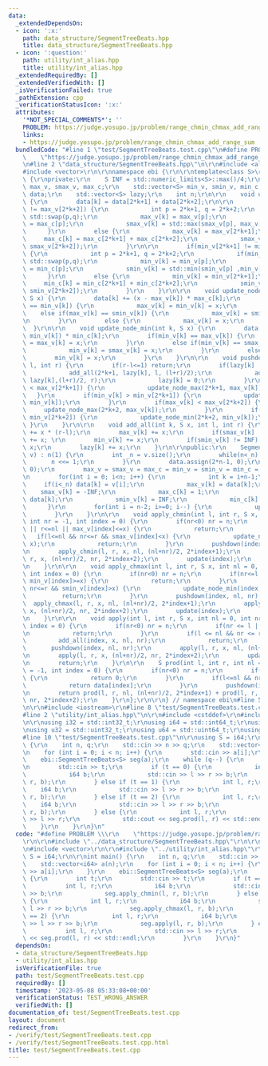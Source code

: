 ```yaml
---
data:
  _extendedDependsOn:
  - icon: ':x:'
    path: data_structure/SegmentTreeBeats.hpp
    title: data_structure/SegmentTreeBeats.hpp
  - icon: ':question:'
    path: utility/int_alias.hpp
    title: utility/int_alias.hpp
  _extendedRequiredBy: []
  _extendedVerifiedWith: []
  _isVerificationFailed: true
  _pathExtension: cpp
  _verificationStatusIcon: ':x:'
  attributes:
    '*NOT_SPECIAL_COMMENTS*': ''
    PROBLEM: https://judge.yosupo.jp/problem/range_chmin_chmax_add_range_sum
    links:
    - https://judge.yosupo.jp/problem/range_chmin_chmax_add_range_sum
  bundledCode: "#line 1 \"test/SegmentTreeBeats.test.cpp\"\n#define PROBLEM \\\r\n\
    \    \"https://judge.yosupo.jp/problem/range_chmin_chmax_add_range_sum\"\r\n\r\
    \n#line 2 \"data_structure/SegmentTreeBeats.hpp\"\n\r\n#include <algorithm>\r\n\
    #include <vector>\r\n\r\nnamespace ebi {\r\n\r\ntemplate<class S>\r\nstruct SegmentTreeBeats\
    \ {\r\nprivate:\r\n    S INF = std::numeric_limits<S>::max()/4;\r\n    std::vector<S>\
    \ max_v, smax_v, max_c;\r\n    std::vector<S> min_v, smin_v, min_c;\r\n    std::vector<S>\
    \ data;\r\n    std::vector<S> lazy;\r\n    int n;\r\n\r\n    void update(int k)\
    \ {\r\n        data[k] = data[2*k+1] + data[2*k+2];\r\n\r\n        if(max_v[2*k+1]\
    \ != max_v[2*k+2]) {\r\n            int p = 2*k+1, q = 2*k+2;\r\n            if(max_v[p]<max_v[q])\
    \ std::swap(p,q);\r\n            max_v[k] = max_v[p];\r\n            max_c[k]\
    \ = max_c[p];\r\n            smax_v[k] = std::max(smax_v[p], max_v[q]);\r\n  \
    \      }\r\n        else {\r\n            max_v[k] = max_v[2*k+1];\r\n       \
    \     max_c[k] = max_c[2*k+1] + max_c[2*k+2];\r\n            smax_v[k] = std::max(smax_v[2*k+1],\
    \ smax_v[2*k+2]);\r\n        }\r\n\r\n        if(min_v[2*k+1] != min_v[2*k+2])\
    \ {\r\n            int p = 2*k+1, q = 2*k+2;\r\n            if(min_v[p]>min_v[q])\
    \ std::swap(p,q);\r\n            min_v[k] = min_v[p];\r\n            min_c[k]\
    \ = min_c[p];\r\n            smin_v[k] = std::min(smin_v[p] ,min_v[q]);\r\n  \
    \      }\r\n        else {\r\n            min_v[k] = min_v[2*k+1];\r\n       \
    \     min_c[k] = min_c[2*k+1] + min_c[2*k+2];\r\n            smin_v[k] = std::min(smin_v[2*k+1],\
    \ smin_v[2*k+2]);\r\n        }\r\n    }\r\n\r\n    void update_node_max(int k,\
    \ S x) {\r\n        data[k] += (x - max_v[k]) * max_c[k];\r\n        if(max_v[k]\
    \ == min_v[k]) {\r\n            max_v[k] = min_v[k] = x;\r\n        }\r\n    \
    \    else if(max_v[k] == smin_v[k]) {\r\n            max_v[k] = smin_v[k] = x;\r\
    \n        }\r\n        else {\r\n            max_v[k] = x;\r\n        }\r\n  \
    \  }\r\n\r\n    void update_node_min(int k, S x) {\r\n        data[k] += (x -\
    \ min_v[k]) * min_c[k];\r\n        if(min_v[k] == max_v[k]) {\r\n            min_v[k]\
    \ = max_v[k] = x;\r\n        }\r\n        else if(min_v[k] == smax_v[k]) {\r\n\
    \            min_v[k] = smax_v[k] = x;\r\n        }\r\n        else {\r\n    \
    \        min_v[k] = x;\r\n        }\r\n    }\r\n\r\n    void pushdown(int k, int\
    \ l, int r) {\r\n        if(r-l<=1) return;\r\n        if(lazy[k] != 0) {\r\n\
    \            add_all(2*k+1, lazy[k], l, (l+r)/2);\r\n            add_all(2*k+2,\
    \ lazy[k],(l+r)/2, r);\r\n            lazy[k] = 0;\r\n        }\r\n        if(max_v[k]\
    \ < max_v[2*k+1]) {\r\n            update_node_max(2*k+1, max_v[k]);\r\n     \
    \   }\r\n        if(min_v[k] > min_v[2*k+1]) {\r\n            update_node_min(2*k+1,\
    \ min_v[k]);\r\n        }\r\n        if(max_v[k] < max_v[2*k+2]) {\r\n       \
    \     update_node_max(2*k+2, max_v[k]);\r\n        }\r\n        if(min_v[k] >\
    \ min_v[2*k+2]) {\r\n            update_node_min(2*k+2, min_v[k]);\r\n       \
    \ }\r\n    }\r\n\r\n    void add_all(int k, S x, int l, int r) {\r\n        data[k]\
    \ += x * (r-l);\r\n        max_v[k] += x;\r\n        if(smax_v[k] != -INF) smax_v[k]\
    \ += x; \r\n        min_v[k] += x;\r\n        if(smin_v[k] != INF) smin_v[k] +=\
    \ x;\r\n        lazy[k] += x;\r\n    }\r\n\r\npublic:\r\n    SegmentTreeBeats(std::vector<S>\
    \ v) : n(1) {\r\n        int _n = v.size();\r\n        while(n<_n) {\r\n     \
    \       n <<= 1;\r\n        }\r\n        data.assign(2*n-1, 0);\r\n        lazy.assign(2*n-1,\
    \ 0);\r\n        max_v = smax_v = max_c = min_v = smin_v = min_c = std::vector<S>(2*n-1);\r\
    \n        for(int i = 0; i<n; i++) {\r\n            int k = i+n-1;\r\n       \
    \     if(i<_n) data[k] = v[i];\r\n            max_v[k] = data[k];\r\n        \
    \    smax_v[k] = -INF;\r\n            max_c[k] = 1;\r\n            min_v[k] =\
    \ data[k];\r\n            smin_v[k] = INF;\r\n            min_c[k] = 1;\r\n  \
    \      }\r\n        for(int i = n-2; i>=0; i--) {\r\n            update(i);\r\n\
    \        }\r\n    }\r\n\r\n    void apply_chmin(int l, int r, S x, int nl = 0,\
    \ int nr = -1, int index = 0) {\r\n        if(nr<0) nr = n;\r\n        if(nr<=l\
    \ || r<=nl || max_v[index]<=x) {\r\n            return;\r\n        }\r\n     \
    \   if(l<=nl && nr<=r && smax_v[index]<x) {\r\n            update_node_max(index,\
    \ x);\r\n            return;\r\n        }\r\n        pushdown(index, nl, nr);\r\
    \n        apply_chmin(l, r, x, nl, (nl+nr)/2, 2*index+1);\r\n        apply_chmin(l,\
    \ r, x, (nl+nr)/2, nr, 2*index+2);\r\n        update(index);\r\n        return;\r\
    \n    }\r\n\r\n    void apply_chmax(int l, int r, S x, int nl = 0, int nr = -1,\
    \ int index = 0) {\r\n        if(nr<0) nr = n;\r\n        if(nr<=l || r<=nl ||\
    \ min_v[index]>=x) {\r\n            return;\r\n        }\r\n        if(l<=nl &&\
    \ nr<=r && smin_v[index]>x) {\r\n            update_node_min(index, x);\r\n  \
    \          return;\r\n        }\r\n        pushdown(index, nl, nr);\r\n      \
    \  apply_chmax(l, r, x, nl, (nl+nr)/2, 2*index+1);\r\n        apply_chmax(l, r,\
    \ x, (nl+nr)/2, nr, 2*index+2);\r\n        update(index);\r\n        return;\r\
    \n    }\r\n\r\n    void apply(int l, int r, S x, int nl = 0, int nr = -1, int\
    \ index = 0) {\r\n        if(nr<0) nr = n;\r\n        if(nr <= l || r <= nl) {\r\
    \n            return;\r\n        }\r\n        if(l <= nl && nr <= r) {\r\n   \
    \         add_all(index, x, nl, nr);\r\n            return;\r\n        }\r\n \
    \       pushdown(index, nl, nr);\r\n        apply(l, r, x, nl, (nl+nr)/2, 2*index+1);\r\
    \n        apply(l, r, x, (nl+nr)/2, nr, 2*index+2);\r\n        update(index);\r\
    \n        return;\r\n    }\r\n\r\n    S prod(int l, int r, int nl = 0, int nr\
    \ = -1, int index = 0) {\r\n        if(nr<0) nr = n;\r\n        if(nr<=l || r<=nl)\
    \ {\r\n            return 0;\r\n        }\r\n        if(l<=nl && nr<=r) {\r\n\
    \            return data[index];\r\n        }\r\n        pushdown(index, nl, nr);\r\
    \n        return prod(l, r, nl, (nl+nr)/2, 2*index+1) + prod(l, r, (nl+nr)/2,\
    \ nr, 2*index+2);\r\n    }\r\n};\r\n\r\n} // namespace ebi\n#line 5 \"test/SegmentTreeBeats.test.cpp\"\
    \n\r\n#include <iostream>\r\n#line 8 \"test/SegmentTreeBeats.test.cpp\"\n\r\n\
    #line 2 \"utility/int_alias.hpp\"\n\r\n#include <cstddef>\r\n#include <cstdint>\r\
    \n\r\nusing i32 = std::int32_t;\r\nusing i64 = std::int64_t;\r\nusing u16 = std::uint16_t;\r\
    \nusing u32 = std::uint32_t;\r\nusing u64 = std::uint64_t;\r\nusing usize = std::size_t;\n\
    #line 10 \"test/SegmentTreeBeats.test.cpp\"\n\r\nusing S = i64;\r\n\r\nint main()\
    \ {\r\n    int n, q;\r\n    std::cin >> n >> q;\r\n    std::vector<i64> a(n);\r\
    \n    for (int i = 0; i < n; i++) {\r\n        std::cin >> a[i];\r\n    }\r\n\
    \    ebi::SegmentTreeBeats<S> seg(a);\r\n    while (q--) {\r\n        int t;\r\
    \n        std::cin >> t;\r\n        if (t == 0) {\r\n            int l, r;\r\n\
    \            i64 b;\r\n            std::cin >> l >> r >> b;\r\n            seg.apply_chmin(l,\
    \ r, b);\r\n        } else if (t == 1) {\r\n            int l, r;\r\n        \
    \    i64 b;\r\n            std::cin >> l >> r >> b;\r\n            seg.apply_chmax(l,\
    \ r, b);\r\n        } else if (t == 2) {\r\n            int l, r;\r\n        \
    \    i64 b;\r\n            std::cin >> l >> r >> b;\r\n            seg.apply(l,\
    \ r, b);\r\n        } else {\r\n            int l, r;\r\n            std::cin\
    \ >> l >> r;\r\n            std::cout << seg.prod(l, r) << std::endl;\r\n    \
    \    }\r\n    }\r\n}\n"
  code: "#define PROBLEM \\\r\n    \"https://judge.yosupo.jp/problem/range_chmin_chmax_add_range_sum\"\
    \r\n\r\n#include \"../data_structure/SegmentTreeBeats.hpp\"\r\n\r\n#include <iostream>\r\
    \n#include <vector>\r\n\r\n#include \"../utility/int_alias.hpp\"\r\n\r\nusing\
    \ S = i64;\r\n\r\nint main() {\r\n    int n, q;\r\n    std::cin >> n >> q;\r\n\
    \    std::vector<i64> a(n);\r\n    for (int i = 0; i < n; i++) {\r\n        std::cin\
    \ >> a[i];\r\n    }\r\n    ebi::SegmentTreeBeats<S> seg(a);\r\n    while (q--)\
    \ {\r\n        int t;\r\n        std::cin >> t;\r\n        if (t == 0) {\r\n \
    \           int l, r;\r\n            i64 b;\r\n            std::cin >> l >> r\
    \ >> b;\r\n            seg.apply_chmin(l, r, b);\r\n        } else if (t == 1)\
    \ {\r\n            int l, r;\r\n            i64 b;\r\n            std::cin >>\
    \ l >> r >> b;\r\n            seg.apply_chmax(l, r, b);\r\n        } else if (t\
    \ == 2) {\r\n            int l, r;\r\n            i64 b;\r\n            std::cin\
    \ >> l >> r >> b;\r\n            seg.apply(l, r, b);\r\n        } else {\r\n \
    \           int l, r;\r\n            std::cin >> l >> r;\r\n            std::cout\
    \ << seg.prod(l, r) << std::endl;\r\n        }\r\n    }\r\n}"
  dependsOn:
  - data_structure/SegmentTreeBeats.hpp
  - utility/int_alias.hpp
  isVerificationFile: true
  path: test/SegmentTreeBeats.test.cpp
  requiredBy: []
  timestamp: '2023-05-08 05:33:08+00:00'
  verificationStatus: TEST_WRONG_ANSWER
  verifiedWith: []
documentation_of: test/SegmentTreeBeats.test.cpp
layout: document
redirect_from:
- /verify/test/SegmentTreeBeats.test.cpp
- /verify/test/SegmentTreeBeats.test.cpp.html
title: test/SegmentTreeBeats.test.cpp
---
```

